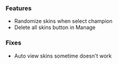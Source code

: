 ### Features

- Randomize skins when select champion
- Delete all skins button in Manage

### Fixes

- Auto view skins sometime doesn't work
